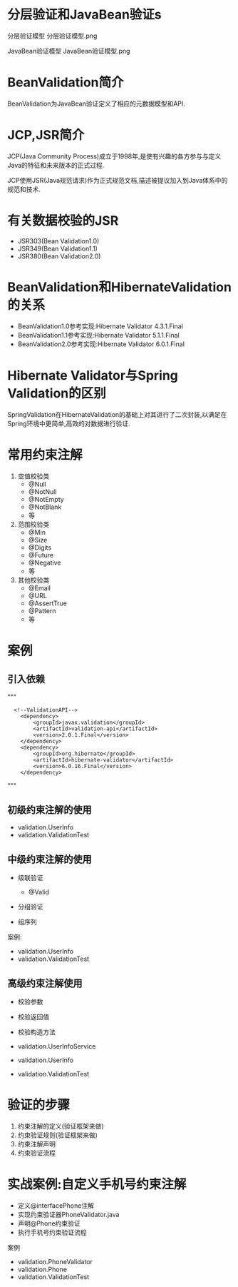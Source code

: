 # 分层验证和JavaBean验证s
分层验证模型
分层验证模型.png

JavaBean验证模型
JavaBean验证模型.png


# BeanValidation简介
BeanValidation为JavaBean验证定义了相应的元数据模型和API.

# JCP,JSR简介

JCP(Java Community Process)成立于1998年,是使有兴趣的各方参与与定义Java的特征和未来版本的正式过程.

JCP使用JSR(Java规范请求)作为正式规范文档,描述被提议加入到Java体系中的规范和技术.

# 有关数据校验的JSR
- JSR303(Bean Validation1.0)
- JSR349(Bean Validation1.1)
- JSR380(Bean Validation2.0)

# BeanValidation和HibernateValidation的关系

- BeanValidation1.0参考实现:Hibernate Validator 4.3.1.Final
- BeanValidation1.1参考实现:Hibernate Validator 5.1.1.Final
- BeanValidation2.0参考实现:Hibernate Validator 6.0.1.Final

# Hibernate Validator与Spring Validation的区别
SpringValidation在HibernateValidation的基础上对其进行了二次封装,以满足在Spring环境中更简单,高效的对数据进行验证.

# 常用约束注解
1. 空值校验类
    - @Null
    - @NotNull
    - @NotEmpty
    - @NotBlank
    - 等
2. 范围校验类
    - @Min
    - @Size
    - @Digits
    - @Future
    - @Negative
    - 等
3. 其他校验类
    - @Email
    - @URL
    - @AssertTrue
    - @Pattern
    - 等 
# 案例
## 引入依赖
"""

      <!--ValidationAPI-->
        <dependency>
            <groupId>javax.validation</groupId>
            <artifactId>validation-api</artifactId>
            <version>2.0.1.Final</version>
        </dependency>
        <dependency>
            <groupId>org.hibernate</groupId>
            <artifactId>hibernate-validator</artifactId>
            <version>6.0.16.Final</version>
        </dependency>
        
"""

## 初级约束注解的使用
- validation.UserInfo
- validation.ValidationTest

## 中级约束注解的使用
- 级联验证
    - @Valid
    
- 分组验证
- 组序列

案例:
- validation.UserInfo
- validation.ValidationTest

## 高级约束注解使用
- 校验参数
- 校验返回值
- 校验构造方法

- validation.UserInfoService
- validation.UserInfo
- validation.ValidationTest

# 验证的步骤
1. 约束注解的定义(验证框架来做)
2. 约束验证规则(验证框架来做)
3. 约束注解声明
4. 约束验证流程

# 实战案例:自定义手机号约束注解
- 定义@interfacePhone注解
- 实现约束验证器PhoneValidator.java
- 声明@Phone约束验证
- 执行手机号约束验证流程

案例
- validation.PhoneValidator
- validation.Phone
- validation.ValidationTest


